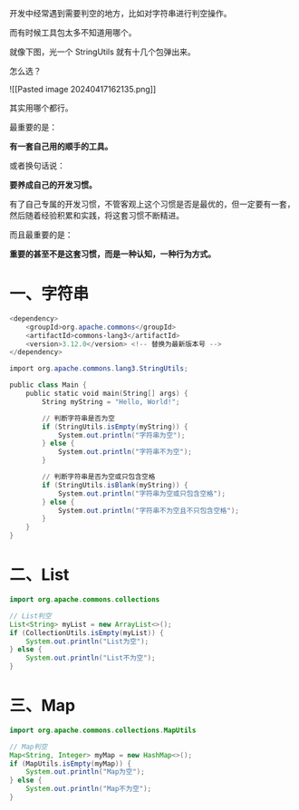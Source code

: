 开发中经常遇到需要判空的地方，比如对字符串进行判空操作。

而有时候工具包太多不知道用哪个。

就像下图，光一个 StringUtils 就有十几个包弹出来。

怎么选？ 

![[Pasted image 20240417162135.png]] 

其实用哪个都行。

最重要的是：

**有一套自己用的顺手的工具。**

或者换句话说：

**要养成自己的开发习惯。**

有了自己专属的开发习惯，不管客观上这个习惯是否是最优的，但一定要有一套，然后随着经验积累和实践，将这套习惯不断精进。

而且最重要的是：

**重要的甚至不是这套习惯，而是一种认知，一种行为方式。**



# 一、字符串

```powershell
<dependency>
    <groupId>org.apache.commons</groupId>
    <artifactId>commons-lang3</artifactId>
    <version>3.12.0</version> <!-- 替换为最新版本号 -->
</dependency>
```
```powershell
import org.apache.commons.lang3.StringUtils;

public class Main {
    public static void main(String[] args) {
        String myString = "Hello, World!";

        // 判断字符串是否为空
        if (StringUtils.isEmpty(myString)) {
            System.out.println("字符串为空");
        } else {
            System.out.println("字符串不为空");
        }

        // 判断字符串是否为空或只包含空格
        if (StringUtils.isBlank(myString)) {
            System.out.println("字符串为空或只包含空格");
        } else {
            System.out.println("字符串不为空且不只包含空格");
        }
    }
}

```
# 二、List

```java
import org.apache.commons.collections

// List判空
List<String> myList = new ArrayList<>();
if (CollectionUtils.isEmpty(myList)) {
    System.out.println("List为空");
} else {
    System.out.println("List不为空");
}
```
# 三、Map

```java
import org.apache.commons.collections.MapUtils

// Map判空
Map<String, Integer> myMap = new HashMap<>();
if (MapUtils.isEmpty(myMap)) {
    System.out.println("Map为空");
} else {
    System.out.println("Map不为空");
}
```
